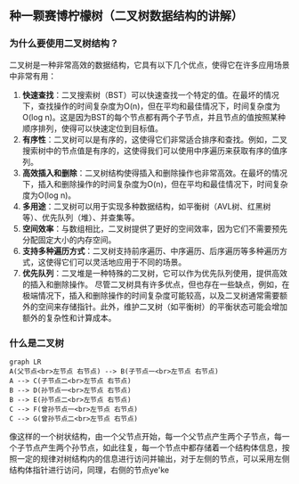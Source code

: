 
## 种一颗赛博柠檬树（二叉树数据结构的讲解）
### 为什么要使用二叉树结构？
二叉树是一种非常高效的数据结构，它具有以下几个优点，使得它在许多应用场景中非常有用：
1. **快速查找**：二叉搜索树（BST）可以快速查找一个特定的值。在最坏的情况下，查找操作的时间复杂度为O(n)，但在平均和最佳情况下，时间复杂度为O(log n)。这是因为BST的每个节点都有两个子节点，并且节点的值按照某种顺序排列，使得可以快速定位到目标值。
2. **有序性**：二叉树可以是有序的，这使得它们非常适合排序和查找。例如，二叉搜索树中的节点值是有序的，这使得我们可以使用中序遍历来获取有序的值序列。
3. **高效插入和删除**：二叉树结构使得插入和删除操作也非常高效。在最坏的情况下，插入和删除操作的时间复杂度为O(n)，但在平均和最佳情况下，时间复杂度为O(log n)。
4. **多用途**：二叉树可以用于实现多种数据结构，如平衡树（AVL树、红黑树等）、优先队列（堆）、并查集等。
5. **空间效率**：与数组相比，二叉树提供了更好的空间效率，因为它们不需要预先分配固定大小的内存空间。
6. **支持多种遍历方式**：二叉树支持前序遍历、中序遍历、后序遍历等多种遍历方式，这使得它们可以灵活地应用于不同的场景。
7. **优先队列**：二叉堆是一种特殊的二叉树，它可以作为优先队列使用，提供高效的插入和删除操作。
尽管二叉树具有许多优点，但也存在一些缺点，例如，在极端情况下，插入和删除操作的时间复杂度可能较高，以及二叉树通常需要额外的空间来存储指针。此外，维护二叉树（如平衡树）的平衡状态可能会增加额外的复杂性和计算成本。

### 什么是二叉树
```mermaid
graph LR
A(父节点<br>左节点 右节点) --> B(子节点一<br>左节点 右节点)
A --> C(子节点二<br>左节点 右节点)
B --> D(孙节点一<br>左节点 右节点)
B --> E(孙节点二<br>左节点 右节点)
C --> F(曾孙节点一<br>左节点 右节点)
C --> G(曾孙节点二<br>左节点 右节点)

```
像这样的一个树状结构，由一个父节点开始，每一个父节点产生两个子节点，每一个子节点产生两个孙节点，如此往复，每一个节点中都存储着一个结构体信息，按照一定的规律对树结构内的信息进行访问并输出，对于左侧的节点，可以采用左侧结构体指针进行访问，同理，右侧的节点ye'ke
<!--stackedit_data:
eyJoaXN0b3J5IjpbLTE5MTMxMTIyNDddfQ==
-->